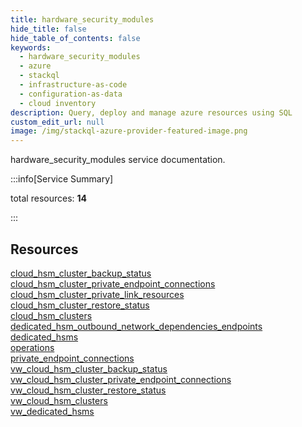 ```yaml
---
title: hardware_security_modules
hide_title: false
hide_table_of_contents: false
keywords:
  - hardware_security_modules
  - azure
  - stackql
  - infrastructure-as-code
  - configuration-as-data
  - cloud inventory
description: Query, deploy and manage azure resources using SQL
custom_edit_url: null
image: /img/stackql-azure-provider-featured-image.png
---
```


hardware_security_modules service documentation.

:::info[Service Summary]

total resources: __14__  

:::

## Resources
<div class="row">
<div class="providerDocColumn">
<a href="/services/hardware_security_modules/cloud_hsm_cluster_backup_status/">cloud_hsm_cluster_backup_status</a><br />
<a href="/services/hardware_security_modules/cloud_hsm_cluster_private_endpoint_connections/">cloud_hsm_cluster_private_endpoint_connections</a><br />
<a href="/services/hardware_security_modules/cloud_hsm_cluster_private_link_resources/">cloud_hsm_cluster_private_link_resources</a><br />
<a href="/services/hardware_security_modules/cloud_hsm_cluster_restore_status/">cloud_hsm_cluster_restore_status</a><br />
<a href="/services/hardware_security_modules/cloud_hsm_clusters/">cloud_hsm_clusters</a><br />
<a href="/services/hardware_security_modules/dedicated_hsm_outbound_network_dependencies_endpoints/">dedicated_hsm_outbound_network_dependencies_endpoints</a><br />
<a href="/services/hardware_security_modules/dedicated_hsms/">dedicated_hsms</a>
</div>
<div class="providerDocColumn">
<a href="/services/hardware_security_modules/operations/">operations</a><br />
<a href="/services/hardware_security_modules/private_endpoint_connections/">private_endpoint_connections</a><br />
<a href="/services/hardware_security_modules/vw_cloud_hsm_cluster_backup_status/">vw_cloud_hsm_cluster_backup_status</a><br />
<a href="/services/hardware_security_modules/vw_cloud_hsm_cluster_private_endpoint_connections/">vw_cloud_hsm_cluster_private_endpoint_connections</a><br />
<a href="/services/hardware_security_modules/vw_cloud_hsm_cluster_restore_status/">vw_cloud_hsm_cluster_restore_status</a><br />
<a href="/services/hardware_security_modules/vw_cloud_hsm_clusters/">vw_cloud_hsm_clusters</a><br />
<a href="/services/hardware_security_modules/vw_dedicated_hsms/">vw_dedicated_hsms</a>
</div>
</div>